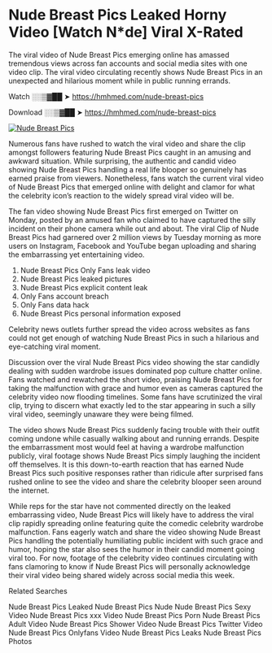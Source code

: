 ﻿# Nude Breast Pics Leaked Horny Video [Watch N*de] Viral X-Rated

The viral video of ﻿Nude Breast Pics emerging online has amassed tremendous views across fan accounts and social media sites with one video clip. The viral video circulating recently shows ﻿Nude Breast Pics in an unexpected and hilarious moment while in public running errands. 

Watch ░░▒▓██ ➤ https://hmhmed.com/nude-breast-pics

Download ░░▒▓██ ➤ https://hmhmed.com/nude-breast-pics

[![Nude Breast Pics](https://i.imgur.com/dJHk4Zq.gif)](https://hmhmed.com/nude-breast-pics)

Numerous fans have rushed to watch the viral video and share the clip amongst followers featuring ﻿Nude Breast Pics caught in an amusing and awkward situation. While surprising, the authentic and candid video showing ﻿Nude Breast Pics handling a real life blooper so genuinely has earned praise from viewers. Nonetheless, fans watch the current viral video of ﻿Nude Breast Pics that emerged online with delight and clamor for what the celebrity icon’s reaction to the widely spread viral video will be.

The fan video showing ﻿Nude Breast Pics first emerged on Twitter on Monday, posted by an amused fan who claimed to have captured the silly incident on their phone camera while out and about. The viral Clip of ﻿Nude Breast Pics had garnered over 2 million views by Tuesday morning as more users on Instagram, Facebook and YouTube began uploading and sharing the embarrassing yet entertaining video. 

1. ﻿Nude Breast Pics Only Fans leak video
2. ﻿Nude Breast Pics leaked pictures
3. ﻿Nude Breast Pics explicit content leak
4. Only Fans account breach
5. Only Fans data hack
6. ﻿Nude Breast Pics personal information exposed

Celebrity news outlets further spread the video across websites as fans could not get enough of watching ﻿Nude Breast Pics in such a hilarious and eye-catching viral moment. 

Discussion over the viral ﻿Nude Breast Pics video showing the star candidly dealing with sudden wardrobe issues dominated pop culture chatter online. Fans watched and rewatched the short video, praising ﻿Nude Breast Pics for taking the malfunction with grace and humor even as cameras captured the celebrity video now flooding timelines. Some fans have scrutinized the viral clip, trying to discern what exactly led to the star appearing in such a silly viral video, seemingly unaware they were being filmed.

The video shows ﻿Nude Breast Pics suddenly facing trouble with their outfit coming undone while casually walking about and running errands. Despite the embarrassment most would feel at having a wardrobe malfunction publicly, viral footage shows ﻿Nude Breast Pics simply laughing the incident off themselves. It is this down-to-earth reaction that has earned ﻿Nude Breast Pics such positive responses rather than ridicule after surprised fans rushed online to see the video and share the celebrity blooper seen around the internet.  

While reps for the star have not commented directly on the leaked embarrassing video, ﻿Nude Breast Pics will likely have to address the viral clip rapidly spreading online featuring quite the comedic celebrity wardrobe malfunction. Fans eagerly watch and share the video showing ﻿Nude Breast Pics handling the potentially humiliating public incident with such grace and humor, hoping the star also sees the humor in their candid moment going viral too. For now, footage of the celebrity video continues circulating with fans clamoring to know if ﻿Nude Breast Pics will personally acknowledge their viral video being shared widely across social media this week.

Related Searches

﻿Nude Breast Pics Leaked
﻿Nude Breast Pics Nude
﻿Nude Breast Pics Sexy Video
﻿Nude Breast Pics xxx Video
﻿Nude Breast Pics Porn
﻿Nude Breast Pics Adult Video
﻿Nude Breast Pics Shower Video
﻿Nude Breast Pics Twitter Video
﻿Nude Breast Pics Onlyfans Video
﻿Nude Breast Pics Leaks
﻿Nude Breast Pics Photos